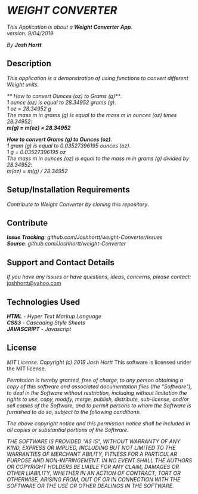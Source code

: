 # _WEIGHT CONVERTER_

_This Application is about a **Weight Converter App**_.<br/>
_version: 9/04/2019_<br/>

_By **Josh Hortt**_

## Description

_This application is a demonstration of using functions to convert different Weight units_.<br/>


_** How to convert Ounces (oz) to Grams (g)**_. <br/>
_1 ounce (oz) is equal to 28.34952 grams (g)_.<br/>
_1 oz = 28.34952 g_<br/>
_The mass m in grams (g) is equal to the mass m in ounces (oz) times 28.34952_:<br/>
_**m(g) = m(oz) × 28.34952**_<br/>


_**How to convert Grams (g) to Ounces (oz)**_.<br/>
_1 gram (g) is equal to 0.03527396195 ounces (oz)_.<br/>
_1 g = 0.03527396195 oz_<br/>
_The mass m in ounces (oz) is equal to the mass m in grams (g) divided by 28.34952_:<br/>
_m(oz) = m(g) / 28.34952_

## Setup/Installation Requirements

_Contribute to Weight Converter by cloning this repository_.

## Contribute

_**Issue Tracking**: github.com/Joshhortt/weight-Converter/issues_<br/>
_**Source**: github.com/Joshhortt/weight-Converter_

## Support and Contact Details

_If you have any issues or have questions, ideas, concerns, please contact:_ joshhortt@yahoo.com

## Technologies Used

_**HTML** - Hyper Text Markup Language_<br/>
_**CSS3** - Cascading Style Sheets_<br/>
_**JAVASCRIPT** - Javascript_

## License

*MIT License. Copyright (c) 2019 Josh Hortt*
This software is licensed under the MIT license.

_Permission is hereby granted, free of charge, to any person obtaining a copy of this software and associated documentation files (the "Software"), to deal in the Software without restriction, including without limitation the rights to use, copy, modify, merge, publish, distribute, sub-license, and/or sell copies of the Software, and to permit persons to whom the Software is furnished to do so, subject to the following conditions_:

_The above copyright notice and this permission notice shall be included in all copies or substantial portions of the Software_.

_THE SOFTWARE IS PROVIDED "AS IS", WITHOUT WARRANTY OF ANY KIND, EXPRESS OR IMPLIED, INCLUDING BUT NOT LIMITED TO THE WARRANTIES OF MERCHANT ABILITY, FITNESS FOR A PARTICULAR PURPOSE AND NON-INFRINGEMENT. IN NO EVENT SHALL THE AUTHORS OR COPYRIGHT HOLDERS BE LIABLE FOR ANY CLAIM, DAMAGES OR OTHER LIABILITY, WHETHER IN AN ACTION OF CONTRACT, TORT OR OTHERWISE, ARISING FROM, OUT OF OR IN CONNECTION WITH THE SOFTWARE OR THE USE OR OTHER DEALINGS IN THE SOFTWARE_.
